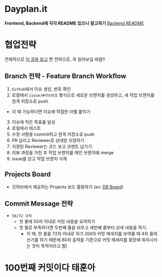 # Dayplan.it

**Frontend, Backend에 각각 README 있으니 참고하기**
[Backend README](/backend/README.md)

# 협업전략

전체적으로 [이 글을 읽고](https://velog.io/@cos/Github%EC%97%90%EC%84%9C-%ED%98%91%EC%97%85%ED%95%98%EB%8A%94-%EB%B0%A9%EB%B2%95) 짠 전략으로, 꼭 읽어보길 바람!!

## Branch 전략 - Feature Branch Workflow

1. `Github`에서 이슈 생성, 번호 확인
2. 로컬에서 `issue/#이슈번호` 형식으로 새로운 브랜치를 생성하고, 새 작업 브랜치를 원격 저장소로 push

- 이 때 가능하다면 이슈에 적절한 라벨 붙이기

3. 이슈에 적은 목표를 달성
4. 로컬에서 테스트
5. 수정 사항을 commit하고 원격 저장소로 push
6. PR 날리고 Reviewer로 상대방 지정하기
7. 지정된 Reviewer는 코드 보고 코멘트 남기기
8. 리뷰 과정을 거친 후 작업 브랜치를 메인 브랜치에 merge
9. issue를 닫고 작업 브랜치 삭제

## Projects Board

- 깃허브에서 제공하는 Projects 보드 활용하기 (ex: [DB Board](https://github.com/Dayplan-it/Dayplan.it/projects/1))

## Commit Message 전략

- `50/72 규칙`
  - 첫 줄에 50자 이내로 커밋 내용을 요약하기
  - 첫 줄로 부족하다면 두번째 줄을 비우고 세번째 줄부터 상세 내용을 적기.
    - 이 때, 한 줄을 72자 이내로 하기 (Git이 커밋 메세지를 보여줄 때 4자 들여쓰기를 하기 때문에 80자 출력을 기준으로 커밋 메세지를 중앙에 위치시키는 것이 목적이라고 함)

# 100번째 커밋이다 태훈아
